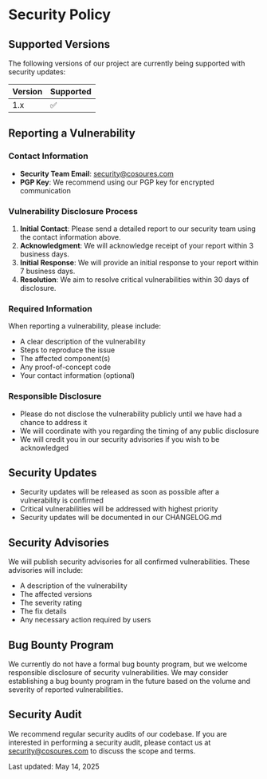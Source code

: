 # Security Policy

## Supported Versions

The following versions of our project are currently being supported with security updates:

| Version | Supported          |
| ------- | ------------------ |
| 1.x     | :white_check_mark: |

## Reporting a Vulnerability

### Contact Information
- **Security Team Email**: security@cosoures.com
- **PGP Key**: We recommend using our PGP key for encrypted communication

### Vulnerability Disclosure Process

1. **Initial Contact**: Please send a detailed report to our security team using the contact information above.
2. **Acknowledgment**: We will acknowledge receipt of your report within 3 business days.
3. **Initial Response**: We will provide an initial response to your report within 7 business days.
4. **Resolution**: We aim to resolve critical vulnerabilities within 30 days of disclosure.

### Required Information
When reporting a vulnerability, please include:
- A clear description of the vulnerability
- Steps to reproduce the issue
- The affected component(s)
- Any proof-of-concept code
- Your contact information (optional)

### Responsible Disclosure
- Please do not disclose the vulnerability publicly until we have had a chance to address it
- We will coordinate with you regarding the timing of any public disclosure
- We will credit you in our security advisories if you wish to be acknowledged

## Security Updates

- Security updates will be released as soon as possible after a vulnerability is confirmed
- Critical vulnerabilities will be addressed with highest priority
- Security updates will be documented in our CHANGELOG.md

## Security Advisories

We will publish security advisories for all confirmed vulnerabilities. These advisories will include:
- A description of the vulnerability
- The affected versions
- The severity rating
- The fix details
- Any necessary action required by users

## Bug Bounty Program

We currently do not have a formal bug bounty program, but we welcome responsible disclosure of security vulnerabilities. We may consider establishing a bug bounty program in the future based on the volume and severity of reported vulnerabilities.

## Security Audit

We recommend regular security audits of our codebase. If you are interested in performing a security audit, please contact us at security@cosoures.com to discuss the scope and terms.

Last updated: May 14, 2025
